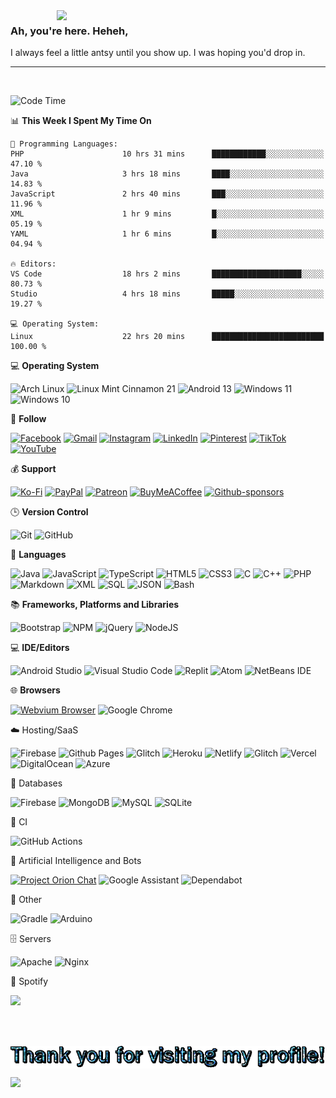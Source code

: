 

<a href="https://mrepol742.github.io">
  <img align="right" src="https://media.tenor.com/7SjhmDr2KbYAAAAC/lucifer-lucifer-morningstar.gif" width="430"> 
</a> 

### Ah, you're here. Heheh, 
I always feel a little antsy until you show up. I was hoping you'd drop in.

--- 

<br>

<!--START_SECTION:mrepol742-->
![Code Time](http://img.shields.io/badge/Code%20Time-1%2C979%20hrs%2011%20mins-blue)

📊 **This Week I Spent My Time On** 

```text
💬 Programming Languages: 
PHP                      10 hrs 31 mins      ████████████░░░░░░░░░░░░░   47.10 % 
Java                     3 hrs 18 mins       ████░░░░░░░░░░░░░░░░░░░░░   14.83 % 
JavaScript               2 hrs 40 mins       ███░░░░░░░░░░░░░░░░░░░░░░   11.96 % 
XML                      1 hr 9 mins         █░░░░░░░░░░░░░░░░░░░░░░░░   05.19 % 
YAML                     1 hr 6 mins         █░░░░░░░░░░░░░░░░░░░░░░░░   04.94 % 

🔥 Editors: 
VS Code                  18 hrs 2 mins       ████████████████████░░░░░   80.73 % 
Studio                   4 hrs 18 mins       █████░░░░░░░░░░░░░░░░░░░░   19.27 % 

💻 Operating System: 
Linux                    22 hrs 20 mins      █████████████████████████   100.00 % 
```


<!--END_SECTION:mrepol742-->

💻 **Operating System**

![Arch Linux](https://img.shields.io/badge/Arch%20Linux-1793D1?logo=arch-linux&logoColor=fff&style=for-the-badge)
![Linux Mint Cinnamon 21](https://img.shields.io/badge/Linux%20Mint%20Cinnamon%2021-87CF3E?style=for-the-badge&logo=Linux%20Mint%20Cinnamon&logoColor=white)
![Android 13](https://img.shields.io/badge/Android%2013-3DDC84?style=for-the-badge&logo=android%2013&logoColor=white)
![Windows 11](https://img.shields.io/badge/Windows%2011-%230079d5.svg?style=for-the-badge&logo=Windows%2011&logoColor=white)
![Windows 10](https://img.shields.io/badge/Windows%2010-0078D6?style=for-the-badge&logo=windows%2010&logoColor=white)

💬 **Follow**

[![Facebook](https://img.shields.io/badge/Facebook-%231877F2.svg?style=for-the-badge&logo=Facebook&logoColor=white)](https://facebook.com/melvinjonesrepol)
[![Gmail](https://img.shields.io/badge/Gmail-D14836?style=for-the-badge&logo=gmail&logoColor=white)](mailto:mrepol742@gmail.com)
[![Instagram](https://img.shields.io/badge/Instagram-%23E4405F.svg?style=for-the-badge&logo=Instagram&logoColor=white)](https://instagram.com/melvinjonesrepol)
[![LinkedIn](https://img.shields.io/badge/linkedin-%230077B5.svg?style=for-the-badge&logo=linkedin&logoColor=white)](https://linkedin.com/in/mrepol742)
[![Pinterest](https://img.shields.io/badge/Pinterest-%23E60023.svg?style=for-the-badge&logo=Pinterest&logoColor=white)](https://pinterest.com/mrepol742)
[![TikTok](https://img.shields.io/badge/TikTok-%23000000.svg?style=for-the-badge&logo=TikTok&logoColor=white)](https://tiktok.com/@mrepol742)
[![YouTube](https://img.shields.io/badge/YouTube-%23FF0000.svg?style=for-the-badge&logo=YouTube&logoColor=white)](https://youtube.com/@mrepol742)

💰 **Support**

[![Ko-Fi](https://img.shields.io/badge/Ko--fi-F16061?style=for-the-badge&logo=ko-fi&logoColor=white)](https://ko-fi.com/mrepol742)
[![PayPal](https://img.shields.io/badge/PayPal-00457C?style=for-the-badge&logo=paypal&logoColor=white)](https://paypal.me/mrepol742)
[![Patreon](https://img.shields.io/badge/Patreon-F96854?style=for-the-badge&logo=patreon&logoColor=white)](https://www.patreon.com/melvinjonesrepol)
[![BuyMeACoffee](https://img.shields.io/badge/Buy%20Me%20a%20Coffee-ffdd00?style=for-the-badge&logo=buy-me-a-coffee&logoColor=black)](https://www.buymeacoffee.com/mrepol742)
[![Github-sponsors](https://img.shields.io/badge/sponsor-30363D?style=for-the-badge&logo=GitHub-Sponsors&logoColor=#EA4AAA)](https://github.com/sponsors/mrepol742/)


🕒 **Version Control**

![Git](https://img.shields.io/badge/git-%23F05033.svg?style=for-the-badge&logo=git&logoColor=white)
![GitHub](https://img.shields.io/badge/github-%23121011.svg?style=for-the-badge&logo=github&logoColor=white)

📓 **Languages**

![Java](https://img.shields.io/badge/java-%23ED8B00.svg?style=for-the-badge&logo=java&logoColor=white)
![JavaScript](https://img.shields.io/badge/javascript-%23323330.svg?style=for-the-badge&logo=javascript&logoColor=%23F7DF1E)
![TypeScript](https://img.shields.io/badge/typescript-%23007ACC.svg?style=for-the-badge&logo=typescript&logoColor=white)
![HTML5](https://img.shields.io/badge/html5-%23E34F26.svg?style=for-the-badge&logo=html5&logoColor=white)
![CSS3](https://img.shields.io/badge/css3-%231572B6.svg?style=for-the-badge&logo=css3&logoColor=white)
![C](https://img.shields.io/badge/c-%2300599C.svg?style=for-the-badge&logo=c&logoColor=white)
![C++](https://img.shields.io/badge/c++-%2300599C.svg?style=for-the-badge&logo=c%2B%2B&logoColor=white)
![PHP](https://img.shields.io/badge/php-%23777BB4.svg?style=for-the-badge&logo=php&logoColor=white)
![Markdown](https://img.shields.io/badge/markdown-%23000000.svg?style=for-the-badge&logo=markdown&logoColor=white)
![XML](https://img.shields.io/badge/XML-4285f4?style=for-the-badge&logoColor=white)
![SQL](https://img.shields.io/badge/SQL-4285f4?style=for-the-badge&logoColor=white)
![JSON](https://img.shields.io/badge/JSON-4285f4?style=for-the-badge&logoColor=white)
![Bash](https://img.shields.io/badge/Bash-4285f4?style=for-the-badge&logoColor=white)

:books: **Frameworks, Platforms and Libraries**

![Bootstrap](https://img.shields.io/badge/bootstrap-%23563D7C.svg?style=for-the-badge&logo=bootstrap&logoColor=white)
![NPM](https://img.shields.io/badge/NPM-%23CB3837.svg?style=for-the-badge&logo=npm&logoColor=white)
![jQuery](https://img.shields.io/badge/jquery-%230769AD.svg?style=for-the-badge&logo=jquery&logoColor=white)
![NodeJS](https://img.shields.io/badge/node.js-6DA55F?style=for-the-badge&logo=node.js&logoColor=white)

💻 **IDE/Editors**

![Android Studio](https://img.shields.io/badge/Android%20Studio-3DDC84.svg?style=for-the-badge&logo=android-studio&logoColor=white)
![Visual Studio Code](https://img.shields.io/badge/Visual%20Studio%20Code-0078d7.svg?style=for-the-badge&logo=visual-studio-code&logoColor=white)
![Replit](https://img.shields.io/badge/Replit-DD1200?style=for-the-badge&logo=Replit&logoColor=white)
![Atom](https://img.shields.io/badge/Atom-%2366595C.svg?style=for-the-badge&logo=atom&logoColor=white)
![NetBeans IDE](https://img.shields.io/badge/NetBeansIDE-1B6AC6.svg?style=for-the-badge&logo=apache-netbeans-ide&logoColor=white)

:globe_with_meridians: **Browsers**

[![Webvium Browser](https://img.shields.io/badge/Webvium%20Browser-4285f4?style=for-the-badge&logoColor=white)](https://mrepol742.github.io/webvium/)
![Google Chrome](https://img.shields.io/badge/Google%20Chrome-4285F4?style=for-the-badge&logo=GoogleChrome&logoColor=white)

:cloud: Hosting/SaaS

![Firebase](https://img.shields.io/badge/firebase-%23039BE5.svg?style=for-the-badge&logo=firebase)
![Github Pages](https://img.shields.io/badge/github%20pages-121013?style=for-the-badge&logo=github&logoColor=white)
![Glitch](https://img.shields.io/badge/glitch-%233333FF.svg?style=for-the-badge&logo=glitch&logoColor=white)
![Heroku](https://img.shields.io/badge/heroku-%23430098.svg?style=for-the-badge&logo=heroku&logoColor=white)
![Netlify](https://img.shields.io/badge/netlify-%23000000.svg?style=for-the-badge&logo=netlify&logoColor=#00C7B7)
![Glitch](https://img.shields.io/badge/glitch-%233333FF.svg?style=for-the-badge&logo=glitch&logoColor=white)
![Vercel](https://img.shields.io/badge/vercel-%23000000.svg?style=for-the-badge&logo=vercel&logoColor=white)
![DigitalOcean](https://img.shields.io/badge/DigitalOcean-%230167ff.svg?style=for-the-badge&logo=digitalOcean&logoColor=white)
![Azure](https://img.shields.io/badge/azure-%230072C6.svg?style=for-the-badge&logo=microsoftazure&logoColor=white)

:floppy_disk: Databases

![Firebase](https://img.shields.io/badge/Firebase-039BE5?style=for-the-badge&logo=Firebase&logoColor=white)
![MongoDB](https://img.shields.io/badge/MongoDB-%234ea94b.svg?style=for-the-badge&logo=mongodb&logoColor=white)
![MySQL](https://img.shields.io/badge/mysql-%2300f.svg?style=for-the-badge&logo=mysql&logoColor=white)
![SQLite](https://img.shields.io/badge/sqlite-%2307405e.svg?style=for-the-badge&logo=sqlite&logoColor=white)

:microscope: CI

![GitHub Actions](https://img.shields.io/badge/github%20actions-%232671E5.svg?style=for-the-badge&logo=githubactions&logoColor=white)

:robot: Artificial Intelligence and Bots

[![Project Orion Chat](https://img.shields.io/badge/Project%20Orion%20Chat-4285f4?style=for-the-badge&logoColor=white)](https://mrepol742.github.io/project-orion/chat/)
![Google Assistant](https://img.shields.io/badge/google%20assistant-4285F4?style=for-the-badge&logo=google%20assistant&logoColor=white)
![Dependabot](https://img.shields.io/badge/dependabot-025E8C?style=for-the-badge&logo=dependabot&logoColor=white)

:goal_net: Other

![Gradle](https://img.shields.io/badge/Gradle-02303A.svg?style=for-the-badge&logo=Gradle&logoColor=white)
![Arduino](https://img.shields.io/badge/-Arduino-00979D?style=for-the-badge&logo=Arduino&logoColor=white)

:file_cabinet: Servers

![Apache](https://img.shields.io/badge/apache-%23D42029.svg?style=for-the-badge&logo=apache&logoColor=white)
![Nginx](https://img.shields.io/badge/nginx-%23009639.svg?style=for-the-badge&logo=nginx&logoColor=white)

🎵 Spotify

<img src="https://spotify-recently-played-readme.vercel.app/api?user=7xx9e7hwq1qyown0m4ut78pcz&count=10&unique=true" />

<br><br>
<div align="center">
<img align="center" src="mrepol742.gif">
</div>

<!-- profile view counter-->
![](https://hit.yhype.me/github/profile?user_id=62317165)
